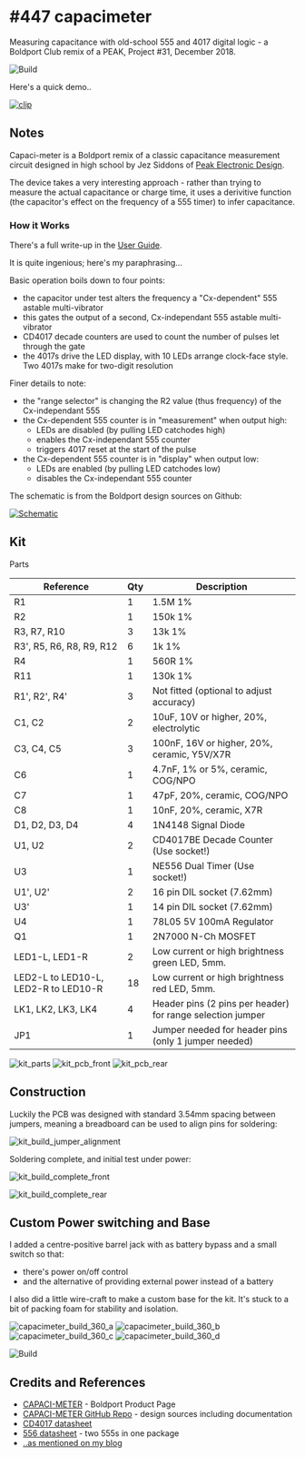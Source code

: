# #447 capacimeter

Measuring capacitance with old-school 555 and 4017 digital logic - a Boldport Club remix of a PEAK, Project #31, December 2018.

![Build](./assets/capacimeter_build.jpg?raw=true)

Here's a quick demo..

[![clip](https://img.youtube.com/vi/ieotajn-im4/0.jpg)](https://www.youtube.com/watch?v=ieotajn-im4)

## Notes

Capaci-meter is a Boldport remix of a classic capacitance measurement circuit designed in
high school by Jez Siddons of [Peak Electronic Design](https://www.peakelec.co.uk/).

The device takes a very interesting approach - rather than trying to measure the actual capacitance or charge time,
it uses a derivitive function (the capacitor's effect on the frequency of a 555 timer) to infer capacitance.

### How it Works

There's a full write-up in the [User Guide](https://github.com/boldport/capaci-meter/blob/master/docs/user-guide.pdf).

It is quite ingenious; here's my paraphrasing...

Basic operation boils down to four points:

* the capacitor under test alters the frequency a "Cx-dependent" 555 astable multi-vibrator
* this gates the output of a second, Cx-independant 555 astable multi-vibrator
* CD4017 decade counters are used to count the number of pulses let through the gate
* the 4017s drive the LED display, with 10 LEDs arrange clock-face style. Two 4017s make for two-digit resolution

Finer details to note:

* the "range selector" is changing the R2 value (thus frequency) of the Cx-independant 555
* the Cx-dependent 555 counter is in "measurement" when output high:
    * LEDs are disabled (by pulling LED catchodes high)
    * enables the Cx-independant 555 counter
    * triggers 4017 reset at the start of the pulse
* the Cx-dependent 555 counter is in "display" when output low:
    * LEDs are enabled (by pulling LED catchodes low)
    * disables the Cx-independant 555 counter


The schematic is from the Boldport design sources on Github:

[![Schematic](./assets/capacimeter_schematic.png?raw=true)](https://github.com/boldport/capaci-meter/blob/master/docs/schematic.pdf)

## Kit

Parts

| Reference                | Qty | Description                                                |
|--------------------------|-----|------------------------------------------------------------|
| R1                       | 1   | 1.5M 1%                                                    |
| R2                       | 1   | 150k 1%                                                    |
| R3, R7, R10              | 3   | 13k 1%                                                     |
| R3', R5, R6, R8, R9, R12 | 6   | 1k 1%                                                      |
| R4                       | 1   | 560R 1%                                                    |
| R11                      | 1   | 130k 1%                                                    |
| R1', R2', R4'            | 3   | Not fitted (optional to adjust accuracy)                   |
| C1, C2                   | 2   | 10uF, 10V or higher, 20%, electrolytic                     |
| C3, C4, C5               | 3   | 100nF, 16V or higher, 20%, ceramic, Y5V/X7R                |
| C6                       | 1   | 4.7nF, 1% or 5%, ceramic, COG/NPO                          |
| C7                       | 1   | 47pF, 20%, ceramic, COG/NPO                                |
| C8                       | 1   | 10nF, 20%, ceramic, X7R                                    |
| D1, D2, D3, D4           | 4   | 1N4148 Signal Diode                                        |
| U1, U2                   | 2   | CD4017BE Decade Counter (Use socket!)                      |
| U3                       | 1   | NE556 Dual Timer (Use socket!)                             |
| U1', U2'                 | 2   | 16 pin DIL socket (7.62mm)                                 |
| U3'                      | 1   | 14 pin DIL socket (7.62mm)                                 |
| U4                       | 1   | 78L05 5V 100mA Regulator                                   |
| Q1                       | 1   | 2N7000 N-Ch MOSFET                                         |
| LED1-L, LED1-R           | 2   | Low current or high brightness green LED, 5mm.             |
| LED2-L to LED10-L, LED2-R to LED10-R | 18   | Low current or high brightness red LED, 5mm.  |
| LK1, LK2, LK3, LK4       | 4   | Header pins (2 pins per header) for range selection jumper |
| JP1                      | 1   | Jumper needed for header pins (only 1 jumper needed)       |

![kit_parts](./assets/kit_parts.jpg?raw=true)
![kit_pcb_front](./assets/kit_pcb_front.jpg?raw=true)
![kit_pcb_rear](./assets/kit_pcb_rear.jpg?raw=true)


## Construction

Luckily the PCB was designed with standard 3.54mm spacing between jumpers, meaning a breadboard can be used to align pins for soldering:

![kit_build_jumper_alignment](./assets/kit_build_jumper_alignment.jpg?raw=true)

Soldering complete, and initial test under power:

![kit_build_complete_front](./assets/kit_build_complete_front.jpg?raw=true)

![kit_build_complete_rear](./assets/kit_build_complete_rear.jpg?raw=true)


## Custom Power switching and Base

I added a centre-positive barrel jack with as battery bypass and a small switch so that:

* there's power on/off control
* and the alternative of providing external power instead of a battery

I also did a little wire-craft to make a custom base for the kit. It's stuck to a bit of packing foam for stability and isolation.

![capacimeter_build_360_a](./assets/capacimeter_build_360_a.jpg?raw=true)
![capacimeter_build_360_b](./assets/capacimeter_build_360_b.jpg?raw=true)
![capacimeter_build_360_c](./assets/capacimeter_build_360_c.jpg?raw=true)
![capacimeter_build_360_d](./assets/capacimeter_build_360_d.jpg?raw=true)

![Build](./assets/capacimeter_build.jpg?raw=true)

## Credits and References
* [CAPACI-METER](https://www.boldport.com/products/capaci) - Boldport Product Page
* [CAPACI-METER GitHub Repo](https://github.com/boldport/capaci-meter) - design sources including documentation
* [CD4017 datasheet](https://www.futurlec.com/4000Series/CD4017SMD.shtml)
* [556 datasheet](https://www.futurlec.com/Linear/LM556N.shtml) - two 555s in one package
* [..as mentioned on my blog](https://blog.tardate.com/2019/01/leap447-measuring-capacitance-with-digital-logic.html)
